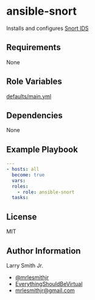 # ansible-snort

Installs and configures [Snort IDS](https://snort.org/)

## Requirements

None

## Role Variables

[defaults/main.yml](defaults/main.yml)

## Dependencies

None

## Example Playbook

```yaml
---
- hosts: all
  become: true
  vars:
  roles:
    - role: ansible-snort
  tasks:
```

## License

MIT

## Author Information

Larry Smith Jr.

- [@mrlesmithjr](https://www.twitter.com/mrlesmithjr)
- [EverythingShouldBeVirtual](http://www.everythingshouldbevirtual.com)
- [mrlesmithjr@gmail.com](mailto:mrlesmithjr@gmail.com)
